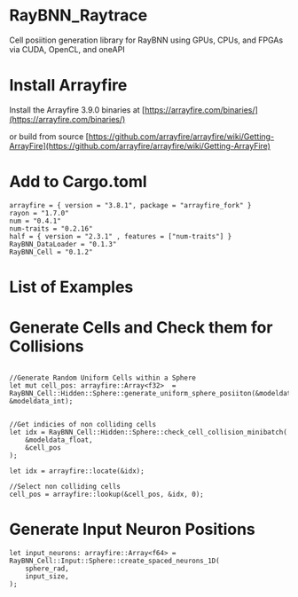 # RayBNN_Raytrace

Cell posiition generation library for RayBNN using GPUs, CPUs, and FPGAs via CUDA, OpenCL, and oneAPI 



# Install Arrayfire

Install the Arrayfire 3.9.0 binaries at [https://arrayfire.com/binaries/](https://arrayfire.com/binaries/)

or build from source
[https://github.com/arrayfire/arrayfire/wiki/Getting-ArrayFire](https://github.com/arrayfire/arrayfire/wiki/Getting-ArrayFire)




# Add to Cargo.toml
```
arrayfire = { version = "3.8.1", package = "arrayfire_fork" }
rayon = "1.7.0"
num = "0.4.1"
num-traits = "0.2.16"
half = { version = "2.3.1" , features = ["num-traits"] }
RayBNN_DataLoader = "0.1.3"
RayBNN_Cell = "0.1.2"
```

# List of Examples


# Generate Cells and Check them for Collisions
```

//Generate Random Uniform Cells within a Sphere
let mut cell_pos: arrayfire::Array<f32>  = RayBNN_Cell::Hidden::Sphere::generate_uniform_sphere_posiiton(&modeldata_float, &modeldata_int);


//Get indicies of non colliding cells
let idx = RayBNN_Cell::Hidden::Sphere::check_cell_collision_minibatch(
    &modeldata_float, 
    &cell_pos
);

let idx = arrayfire::locate(&idx);

//Select non colliding cells
cell_pos = arrayfire::lookup(&cell_pos, &idx, 0);

```





# Generate Input Neuron Positions

```
let input_neurons: arrayfire::Array<f64> = RayBNN_Cell::Input::Sphere::create_spaced_neurons_1D(
    sphere_rad,
    input_size,
);
```



